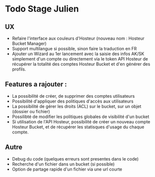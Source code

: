 # Todo Stage Julien

## UX
- Refaire l'interface aux couleurs d'Hosteur (nouveau nom : Hosteur Bucket Manager)
- Support multilangue si possible, sinon faire la traduction en FR
- Ajouter un Wizard au 1er lancement avec la saisie des infos AK/SK simplement d'un compte ou directement via le token API Hosteur de récupérer la totalité des comptes Hosteur Bucket et d'en générer des profils.

## Features a rajouter : 
- La possibilité de créer, de supprimer des comptes utilisateurs 
- Possibilité d'appliquer des politiques d'accès aux utilisateurs
- La possibilité de gérer les droits (ACL) sur le bucket, sur un objet (dossier ou fichier)
- Possilibté de modifier les politiques globales de visibilité d'un bucket
- Si utilisation de l'API Hosteur, possibilité de créer un nouveau compte Hosteur Bucket, et de récupérer les statisques d'usage du chaque compte.

## Autre
- Debug du code (quelques erreurs sont presentes dans le code)
- Recherche d'un fichier dans un bucket (si possible)
- Option de partage rapide d'un fichier via une url courte

